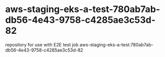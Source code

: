 # aws-staging-eks-a-test-780ab7ab-db56-4e43-9758-c4285ae3c53d-82
repository for use with E2E test job aws-staging-eks-a-test:780ab7ab-db56-4e43-9758-c4285ae3c53d-82
